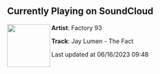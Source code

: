 ## Currently Playing on SoundCloud

[<img align="left" width="100" src="https://i1.sndcdn.com/artworks-1EXcgMimx8i9nbYy-TThOMQ-t500x500.jpg">](https://soundcloud.com/thefactory93/jay-lumen-the-fact)

**Artist**: Factory 93 

**Track**: Jay Lumen - The Fact

Last updated at 06/16/2023 09:48
